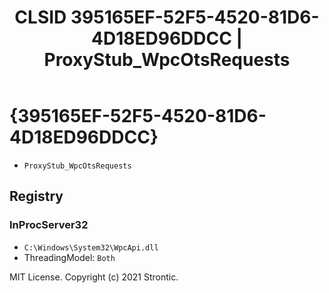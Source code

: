 ﻿---
title: "CLSID 395165EF-52F5-4520-81D6-4D18ED96DDCC | ProxyStub_WpcOtsRequests"
excerpt: What is COM-Object CLSID 395165EF-52F5-4520-81D6-4D18ED96DDCC?
---

# {395165EF-52F5-4520-81D6-4D18ED96DDCC}

* `ProxyStub_WpcOtsRequests`

## Registry


### InProcServer32

* `C:\Windows\System32\WpcApi.dll`
* ThreadingModel: `Both`

MIT License. Copyright (c) 2021 Strontic.


